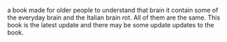  a book made for older people to understand that brain it contain some of the everyday brain and the Italian brain rot. All of them are the same. This book is the latest update and there may be some update updates to the book.
